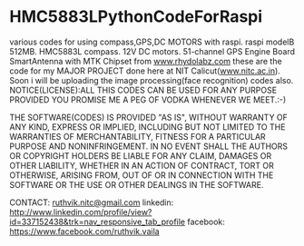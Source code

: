 HMC5883LPythonCodeForRaspi
==========================

various codes for using compass,GPS,DC MOTORS with raspi.
raspi modelB 512MB.
HMC5883L compass.
12V DC motors.
51-channel GPS Engine Board
SmartAntenna with MTK Chipset from www.rhydolabz.com
these are the code for my MAJOR PROJECT done here at NIT Calicut(www.nitc.ac.in).
Soon i will be uploading the image processing(face recognition) codes also.
NOTICE(LICENSE):ALL THIS CODES CAN BE USED FOR ANY PURPOSE PROVIDED YOU PROMISE ME A PEG OF VODKA WHENEVER WE MEET.:-)

THE SOFTWARE(CODES) IS PROVIDED "AS IS", WITHOUT WARRANTY OF ANY KIND, EXPRESS OR IMPLIED, INCLUDING BUT NOT LIMITED TO THE WARRANTIES OF MERCHANTABILITY, FITNESS FOR A PARTICULAR PURPOSE AND NONINFRINGEMENT. IN NO EVENT SHALL THE AUTHORS OR COPYRIGHT HOLDERS BE LIABLE FOR ANY CLAIM, DAMAGES OR OTHER LIABILITY, WHETHER IN AN ACTION OF CONTRACT, TORT OR OTHERWISE, ARISING FROM, OUT OF OR IN CONNECTION WITH THE SOFTWARE OR THE USE OR OTHER DEALINGS IN THE SOFTWARE.

CONTACT: ruthvik.nitc@gmail.com
linkedin: http://www.linkedin.com/profile/view?id=337152438&trk=nav_responsive_tab_profile
facebook: https://www.facebook.com/ruthvik.vaila 
